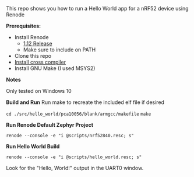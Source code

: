 This repo shows you how to run a Hello World app for a nRF52 device using Renode

**Prerequisites:**
* Install Renode
    * [1.12 Release](https://github.com/renode/renode/releases/tag/v1.12.0)
    * Make sure to include on PATH
* Clone this repo
* [Install cross compiler](https://armkeil.blob.core.windows.net/developer/Files/downloads/gnu-rm/9-2019q4/gcc-arm-none-eabi-9-2019-q4-major-win32-sha2.exe)
* Install GNU  Make (I used MSYS2)

**Notes**

Only tested on Windows 10 

**Build and Run**
Run make to recreate the included elf file if desired

`cd ./src/hello_world/pca10056/blank/armgcc/makefile`
`make`

**Run Renode Default Zephyr Project** 

`renode --console -e "i @scripts/nrf52840.resc; s"`

**Run Hello World Build**

`renode --console -e "i @scripts/hello_world.resc; s"`

Look for the "Hello, World!" output in the UART0 window.
